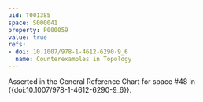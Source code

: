```yaml
---
uid: T001385
space: S000041
property: P000059
value: true
refs:
- doi: 10.1007/978-1-4612-6290-9_6
  name: Counterexamples in Topology
---
```


Asserted in the General Reference Chart for space #48 in
{{doi:10.1007/978-1-4612-6290-9_6}}.
